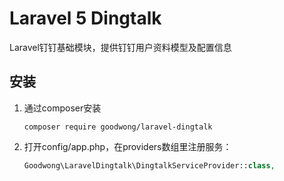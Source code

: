 # Laravel 5 Dingtalk

Laravel钉钉基础模块，提供钉钉用户资料模型及配置信息

## 安装

1. 通过composer安装
    ```shell
    composer require goodwong/laravel-dingtalk
    ```

4. 打开config/app.php，在providers数组里注册服务：
    ```php
    Goodwong\LaravelDingtalk\DingtalkServiceProvider::class,
    ```

